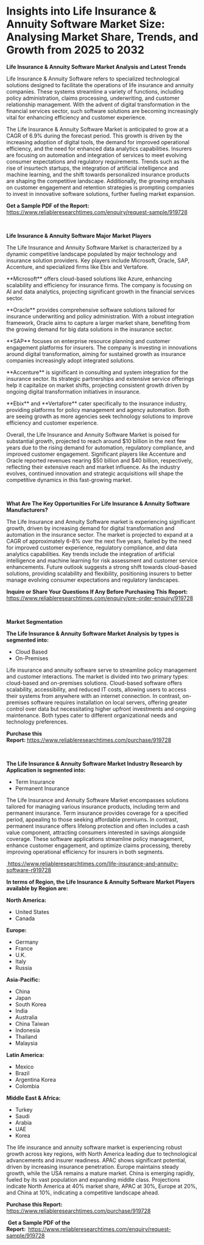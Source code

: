 <p><h1>Insights into Life Insurance & Annuity Software Market Size: Analysing Market Share, Trends, and Growth from 2025 to 2032</h1></p><p><strong>Life Insurance & Annuity Software Market Analysis and Latest Trends</strong></p>
<p><p>Life Insurance & Annuity Software refers to specialized technological solutions designed to facilitate the operations of life insurance and annuity companies. These systems streamline a variety of functions, including policy administration, claims processing, underwriting, and customer relationship management. With the advent of digital transformation in the financial services sector, such software solutions are becoming increasingly vital for enhancing efficiency and customer experience.</p><p>The Life Insurance & Annuity Software Market is anticipated to grow at a CAGR of 6.9% during the forecast period. This growth is driven by the increasing adoption of digital tools, the demand for improved operational efficiency, and the need for enhanced data analytics capabilities. Insurers are focusing on automation and integration of services to meet evolving consumer expectations and regulatory requirements. Trends such as the rise of insurtech startups, the integration of artificial intelligence and machine learning, and the shift towards personalized insurance products are shaping the competitive landscape. Additionally, the growing emphasis on customer engagement and retention strategies is prompting companies to invest in innovative software solutions, further fueling market expansion.</p></p>
<p><strong>Get a Sample PDF of the Report:&nbsp;</strong> <a href="https://www.reliableresearchtimes.com/enquiry/request-sample/919728?utm_campaign=3026&utm_medium=2&utm_source=Github&utm_content=ia&utm_term=18042025&utm_id=life-insurance-annuity-software">https://www.reliableresearchtimes.com/enquiry/request-sample/919728</a></p>
<p>&nbsp;</p>
<p><strong>Life Insurance & Annuity Software Major Market Players</strong></p>
<p><p>The Life Insurance and Annuity Software Market is characterized by a dynamic competitive landscape populated by major technology and insurance solution providers. Key players include Microsoft, Oracle, SAP, Accenture, and specialized firms like Ebix and Vertafore. </p><p>**Microsoft** offers cloud-based solutions like Azure, enhancing scalability and efficiency for insurance firms. The company is focusing on AI and data analytics, projecting significant growth in the financial services sector.</p><p>**Oracle** provides comprehensive software solutions tailored for insurance underwriting and policy administration. With a robust integration framework, Oracle aims to capture a larger market share, benefiting from the growing demand for big data solutions in the insurance sector.</p><p>**SAP** focuses on enterprise resource planning and customer engagement platforms for insurers. The company is investing in innovations around digital transformation, aiming for sustained growth as insurance companies increasingly adopt integrated solutions.</p><p>**Accenture** is significant in consulting and system integration for the insurance sector. Its strategic partnerships and extensive service offerings help it capitalize on market shifts, projecting consistent growth driven by ongoing digital transformation initiatives in insurance.</p><p>**Ebix** and **Vertafore** cater specifically to the insurance industry, providing platforms for policy management and agency automation. Both are seeing growth as more agencies seek technology solutions to improve efficiency and customer experience.</p><p>Overall, the Life Insurance and Annuity Software Market is poised for substantial growth, projected to reach around $10 billion in the next few years due to the rising demand for automation, regulatory compliance, and improved customer engagement. Significant players like Accenture and Oracle reported revenues nearing $50 billion and $40 billion, respectively, reflecting their extensive reach and market influence. As the industry evolves, continued innovation and strategic acquisitions will shape the competitive dynamics in this fast-growing market.</p></p>
<p>&nbsp;</p>
<p><strong>What Are The Key Opportunities For Life Insurance & Annuity Software Manufacturers?</strong></p>
<p><p>The Life Insurance and Annuity Software market is experiencing significant growth, driven by increasing demand for digital transformation and automation in the insurance sector. The market is projected to expand at a CAGR of approximately 6-8% over the next five years, fueled by the need for improved customer experience, regulatory compliance, and data analytics capabilities. Key trends include the integration of artificial intelligence and machine learning for risk assessment and customer service enhancements. Future outlook suggests a strong shift towards cloud-based solutions, providing scalability and flexibility, positioning insurers to better manage evolving consumer expectations and regulatory landscapes.</p></p>
<p><strong>Inquire or Share Your Questions If Any Before Purchasing This Report:</strong> <a href="https://www.reliableresearchtimes.com/enquiry/pre-order-enquiry/919728?utm_campaign=3026&utm_medium=2&utm_source=Github&utm_content=ia&utm_term=18042025&utm_id=life-insurance-annuity-software">https://www.reliableresearchtimes.com/enquiry/pre-order-enquiry/919728</a></p>
<p>&nbsp;</p>
<p><strong>Market Segmentation</strong></p>
<p><strong>The Life Insurance & Annuity Software Market Analysis by types is segmented into:</strong></p>
<p><ul><li>Cloud Based</li><li>On-Premises</li></ul></p>
<p><p>Life insurance and annuity software serve to streamline policy management and customer interactions. The market is divided into two primary types: cloud-based and on-premises solutions. Cloud-based software offers scalability, accessibility, and reduced IT costs, allowing users to access their systems from anywhere with an internet connection. In contrast, on-premises software requires installation on local servers, offering greater control over data but necessitating higher upfront investments and ongoing maintenance. Both types cater to different organizational needs and technology preferences.</p></p>
<p><strong>Purchase this Report:&nbsp;</strong><a href="https://www.reliableresearchtimes.com/purchase/919728?utm_campaign=3026&utm_medium=2&utm_source=Github&utm_content=ia&utm_term=18042025&utm_id=life-insurance-annuity-software">https://www.reliableresearchtimes.com/purchase/919728</a></p>
<p>&nbsp;</p>
<p><strong>The Life Insurance & Annuity Software Market Industry Research by Application is segmented into:</strong></p>
<p><ul><li>Term Insurance</li><li>Permanent Insurance</li></ul></p>
<p><p>The Life Insurance and Annuity Software Market encompasses solutions tailored for managing various insurance products, including term and permanent insurance. Term insurance provides coverage for a specified period, appealing to those seeking affordable premiums. In contrast, permanent insurance offers lifelong protection and often includes a cash value component, attracting consumers interested in savings alongside coverage. These software applications streamline policy management, enhance customer engagement, and optimize claims processing, thereby improving operational efficiency for insurers in both segments.</p></p>
<p><a href="https://www.reliableresearchtimes.com/life-insurance-and-annuity-software-r919728?utm_campaign=3026&utm_medium=2&utm_source=Github&utm_content=ia&utm_term=18042025&utm_id=life-insurance-annuity-software">&nbsp;https://www.reliableresearchtimes.com/life-insurance-and-annuity-software-r919728</a></p>
<p><strong>In terms of Region, the Life Insurance & Annuity Software Market Players available by Region are:</strong></p>
<p>
    <p> <strong> North America: </strong>
        <ul>
            <li>United States</li>
            <li>Canada</li>
        </ul>
        </p> 
    <p> <strong> Europe: </strong>
        <ul>
            <li>Germany</li>
            <li>France</li>
            <li>U.K.</li>
            <li>Italy</li>
            <li>Russia</li>
        </ul>
        </p> 
    <p> <strong> Asia-Pacific: </strong>
        <ul>
            <li>China</li>
            <li>Japan</li>
            <li>South Korea</li>
            <li>India</li>
            <li>Australia</li>
            <li>China Taiwan</li>
            <li>Indonesia</li>
            <li>Thailand</li>
            <li>Malaysia</li>
        </ul>
        </p> 
    <p> <strong> Latin America: </strong>
        <ul>
            <li>Mexico</li>
            <li>Brazil</li>
            <li>Argentina Korea</li>
            <li>Colombia</li>
        </ul>
        </p> 
    <p> <strong> Middle East & Africa: </strong>
        <ul>
            <li>Turkey</li>
            <li>Saudi</li>
            <li>Arabia</li>
            <li>UAE</li>
            <li>Korea</li>
        </ul>
    </p>
    </p>
<p><p>The life insurance and annuity software market is experiencing robust growth across key regions, with North America leading due to technological advancements and insurer readiness. APAC shows significant potential, driven by increasing insurance penetration. Europe maintains steady growth, while the USA remains a mature market. China is emerging rapidly, fueled by its vast population and expanding middle class. Projections indicate North America at 40% market share, APAC at 30%, Europe at 20%, and China at 10%, indicating a competitive landscape ahead.</p></p>
<p><strong>Purchase this Report: </strong><a href="https://www.reliableresearchtimes.com/purchase/919728?utm_campaign=3026&utm_medium=2&utm_source=Github&utm_content=ia&utm_term=18042025&utm_id=life-insurance-annuity-software">https://www.reliableresearchtimes.com/purchase/919728</a></p>
<p>&nbsp;<strong>Get a Sample PDF of the Report:&nbsp;&nbsp;</strong><a href="https://www.reliableresearchtimes.com/enquiry/request-sample/919728?utm_campaign=3026&utm_medium=2&utm_source=Github&utm_content=ia&utm_term=18042025&utm_id=life-insurance-annuity-software">https://www.reliableresearchtimes.com/enquiry/request-sample/919728</a></p>
<p><strong></strong></p>
<p><p></p><p></p><p></p></p>